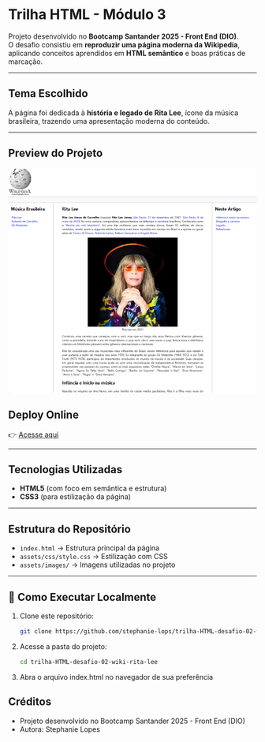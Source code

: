 # Trilha HTML - Módulo 3  

Projeto desenvolvido no **Bootcamp Santander 2025 - Front End (DIO)**.  
O desafio consistiu em **reproduzir uma página moderna da Wikipedia**, aplicando conceitos aprendidos em **HTML semântico** e boas práticas de marcação.  

---

## Tema Escolhido  
A página foi dedicada à **história e legado de Rita Lee**, ícone da música brasileira, trazendo uma apresentação moderna do conteúdo.  

---
## Preview do Projeto
![Preview da Página](assets/images/preview-rita.PNG)

## Deploy Online  
👉 [Acesse aqui](https://trilha-html-desafio-02-wiki-rita-le.vercel.app/)  

---

## Tecnologias Utilizadas  
- **HTML5** (com foco em semântica e estrutura)  
- **CSS3** (para estilização da página)  

---

## Estrutura do Repositório  
- `index.html` → Estrutura principal da página  
- `assets/css/style.css` → Estilização com CSS  
- `assets/images/` → Imagens utilizadas no projeto  

---

## 🔧 Como Executar Localmente  
1. Clone este repositório:  
   ```bash
   git clone https://github.com/stephanie-lops/trilha-HTML-desafio-02-wiki-rita-lee

2. Acesse a pasta do projeto:
   ```bash
   cd trilha-HTML-desafio-02-wiki-rita-lee

3. Abra o arquivo index.html no navegador de sua preferência

## Créditos

- Projeto desenvolvido no Bootcamp Santander 2025 - Front End (DIO)
- Autora: Stephanie Lopes
